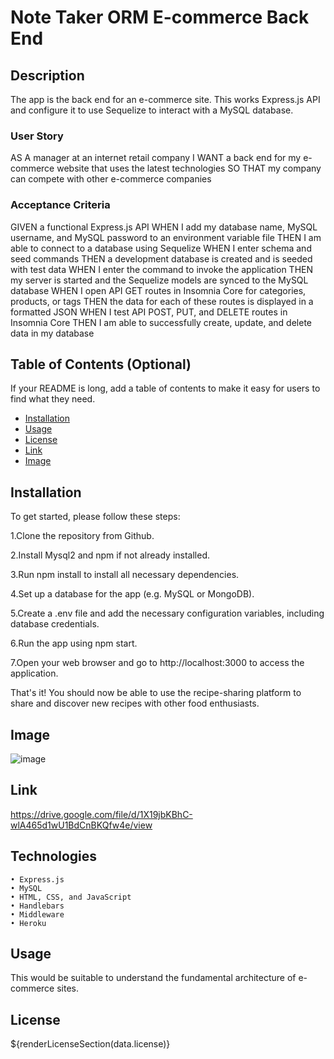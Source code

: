 # Note Taker ORM E-commerce Back End

## Description

The app is the back end for an e-commerce site. This works Express.js API and configure it to use Sequelize to interact with a MySQL database.

### User Story
AS A manager at an internet retail company
I WANT a back end for my e-commerce website that uses the latest technologies
SO THAT my company can compete with other e-commerce companies

### Acceptance Criteria
GIVEN a functional Express.js API
WHEN I add my database name, MySQL username, and MySQL password to an environment variable file
THEN I am able to connect to a database using Sequelize
WHEN I enter schema and seed commands
THEN a development database is created and is seeded with test data
WHEN I enter the command to invoke the application
THEN my server is started and the Sequelize models are synced to the MySQL database
WHEN I open API GET routes in Insomnia Core for categories, products, or tags
THEN the data for each of these routes is displayed in a formatted JSON
WHEN I test API POST, PUT, and DELETE routes in Insomnia Core
THEN I am able to successfully create, update, and delete data in my database

## Table of Contents (Optional)

If your README is long, add a table of contents to make it easy for users to find what they need.

- [Installation](#installation)
- [Usage](#usage)
- [License](#license)
- [Link](#Link)
- [Image](#Image)


## Installation

To get started, please follow these steps:

1.Clone the repository from Github.

2.Install Mysql2 and npm if not already installed.

3.Run npm install to install all necessary dependencies.

4.Set up a database for the app (e.g. MySQL or MongoDB).

5.Create a .env file and add the necessary configuration variables, including database credentials.

6.Run the app using npm start.

7.Open your web browser and go to http://localhost:3000 to access the application.

That's it! You should now be able to use the recipe-sharing platform to share and discover new recipes with other food enthusiasts.

## Image
![image](https://github.com/YaslinskiyM/Note-Taker/assets/107730204/6fa10dc8-c198-4c36-b001-14669849983d)

## Link
https://drive.google.com/file/d/1X19jbKBhC-wlA465d1wU1BdCnBKQfw4e/view


## Technologies
	• Express.js
	• MySQL
	• HTML, CSS, and JavaScript
	• Handlebars
	• Middleware
    • Heroku 

## Usage

This would be suitable to understand the fundamental architecture of e-commerce sites.

## License
${renderLicenseSection(data.license)} 
